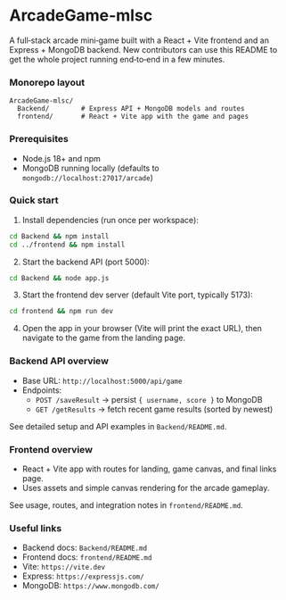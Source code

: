 # ArcadeGame-mlsc

A full‑stack arcade mini‑game built with a React + Vite frontend and an Express + MongoDB backend. New contributors can use this README to get the whole project running end‑to‑end in a few minutes.

### Monorepo layout

```
ArcadeGame-mlsc/
  Backend/        # Express API + MongoDB models and routes
  frontend/       # React + Vite app with the game and pages
```

### Prerequisites

- Node.js 18+ and npm
- MongoDB running locally (defaults to `mongodb://localhost:27017/arcade`)

### Quick start

1) Install dependencies (run once per workspace):

```bash
cd Backend && npm install
cd ../frontend && npm install
```

2) Start the backend API (port 5000):

```bash
cd Backend && node app.js
```

3) Start the frontend dev server (default Vite port, typically 5173):

```bash
cd frontend && npm run dev
```

4) Open the app in your browser (Vite will print the exact URL), then navigate to the game from the landing page.

### Backend API overview

- Base URL: `http://localhost:5000/api/game`
- Endpoints:
  - `POST /saveResult` → persist `{ username, score }` to MongoDB
  - `GET /getResults` → fetch recent game results (sorted by newest)

See detailed setup and API examples in `Backend/README.md`.

### Frontend overview

- React + Vite app with routes for landing, game canvas, and final links page.
- Uses assets and simple canvas rendering for the arcade gameplay.

See usage, routes, and integration notes in `frontend/README.md`.

### Useful links

- Backend docs: `Backend/README.md`
- Frontend docs: `frontend/README.md`
- Vite: `https://vite.dev`
- Express: `https://expressjs.com/`
- MongoDB: `https://www.mongodb.com/`